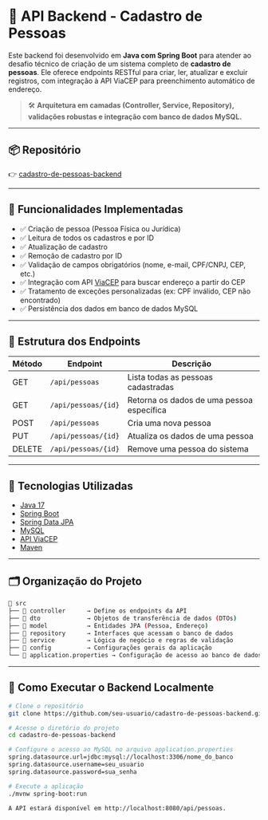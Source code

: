 # 📌 API Backend - Cadastro de Pessoas

Este backend foi desenvolvido em **Java com Spring Boot** para atender ao desafio técnico de criação de um sistema completo de **cadastro de pessoas**. Ele oferece endpoints RESTful para criar, ler, atualizar e excluir registros, com integração à API ViaCEP para preenchimento automático de endereço.

> 🛠️ **Arquitetura em camadas (Controller, Service, Repository), validações robustas e integração com banco de dados MySQL.**

---

## 📦 Repositório

👉 [cadastro-de-pessoas-backend](https://github.com/giovanasanchs/cadastro-pessoas-backend)

---

## 🚀 Funcionalidades Implementadas

- ✅ Criação de pessoa (Pessoa Física ou Jurídica)
- ✅ Leitura de todos os cadastros e por ID
- ✅ Atualização de cadastro
- ✅ Remoção de cadastro por ID
- ✅ Validação de campos obrigatórios (nome, e-mail, CPF/CNPJ, CEP, etc.)
- ✅ Integração com API [ViaCEP](https://viacep.com.br) para buscar endereço a partir do CEP
- ✅ Tratamento de exceções personalizadas (ex: CPF inválido, CEP não encontrado)
- ✅ Persistência dos dados em banco de dados MySQL

---

## 🔐 Estrutura dos Endpoints

| Método | Endpoint              | Descrição                                |
|--------|-----------------------|------------------------------------------|
| GET    | `/api/pessoas`        | Lista todas as pessoas cadastradas       |
| GET    | `/api/pessoas/{id}`   | Retorna os dados de uma pessoa específica|
| POST   | `/api/pessoas`        | Cria uma nova pessoa                     |
| PUT    | `/api/pessoas/{id}`   | Atualiza os dados de uma pessoa          |
| DELETE | `/api/pessoas/{id}`   | Remove uma pessoa do sistema             |

---

## 🧰 Tecnologias Utilizadas

- [Java 17](https://www.oracle.com/java/)
- [Spring Boot](https://spring.io/projects/spring-boot)
- [Spring Data JPA](https://spring.io/projects/spring-data-jpa)
- [MySQL](https://www.mysql.com/)
- [API ViaCEP](https://viacep.com.br)
- [Maven](https://maven.apache.org/)

---

## 🗂️ Organização do Projeto

```bash
📁 src
├── 📁 controller      → Define os endpoints da API
├── 📁 dto             → Objetos de transferência de dados (DTOs)
├── 📁 model           → Entidades JPA (Pessoa, Endereço)
├── 📁 repository      → Interfaces que acessam o banco de dados
├── 📁 service         → Lógica de negócio e regras de validação
├── 📁 config          → Configurações gerais da aplicação
└── 📄 application.properties → Configuração de acesso ao banco de dados
```
---

## 🧪 Como Executar o Backend Localmente

```bash
# Clone o repositório
git clone https://github.com/seu-usuario/cadastro-de-pessoas-backend.git

# Acesse o diretório do projeto
cd cadastro-de-pessoas-backend

# Configure o acesso ao MySQL no arquivo application.properties
spring.datasource.url=jdbc:mysql://localhost:3306/nome_do_banco
spring.datasource.username=seu_usuario
spring.datasource.password=sua_senha

# Execute a aplicação
./mvnw spring-boot:run

A API estará disponível em http://localhost:8080/api/pessoas.
```
